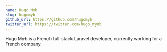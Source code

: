 ```yaml
---
name: Hugo Myb
slug: hugomyb
github_url: https://github.com/hugomyb
twitter_url: https://twitter.com/hugo_mynb
---
```

Hugo Myb is a French full-stack Laravel developer, currently working for a French company.
